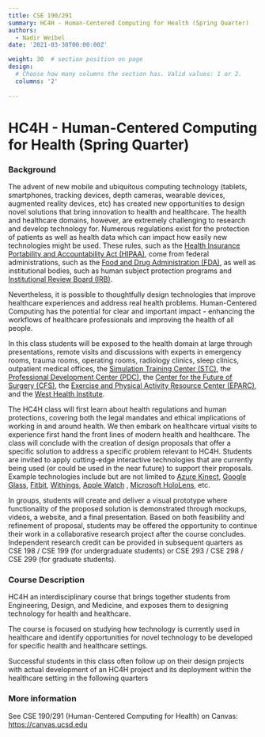 ```yaml
---
title: CSE 190/291
summary: HC4H - Human-Centered Computing for Health (Spring Quarter)
authors: 
  - Nadir Weibel
date: '2021-03-30T00:00:00Z'

weight: 30  # section position on page
design:
  # Choose how many columns the section has. Valid values: 1 or 2.
  columns: '2'
  
---
```

# HC4H - Human-Centered Computing for Health (Spring Quarter)

### Background
The advent of new mobile and ubiquitous computing technology (tablets, smartphones, tracking devices, depth cameras, wearable devices, augmented reality devices, etc) has created new opportunities to design novel solutions that bring innovation to health and healthcare. The health and healthcare domains, however, are extremely challenging to research and develop technology for. Numerous regulations exist for the protection of patients as well as health data which can impact how easily new technologies might be used. These rules, such as the [Health Insurance Portability and Accountability Act (HIPAA)](https://www.cdc.gov/phlp/publications/topic/hipaa.html), come from federal administrations, such as the [Food and Drug Administration (FDA)](https://www.fda.gov/), as well as institutional bodies, such as human subject protection programs and [Institutional Review Board (IRB)](https://irb.ucsd.edu/).

Nevertheless, it is possible to thoughtfully design technologies that improve healthcare experiences and address real health problems. Human-Centered Computing has the potential for clear and important impact - enhancing the workflows of healthcare professionals and improving the health of all people.

In this class students will be exposed to the health domain at large through presentations, remote visits and discussions with experts in emergency rooms, trauma rooms, operating rooms, radiology clinics, sleep clinics, outpatient medical offices, the [Simulation Training Center (STC)](https://medschool.ucsd.edu/education/simcenter/Pages/default.aspx), the [Professional Development Center (PDC)](https://medschool.ucsd.edu/education/professional-development-center/Pages/default.aspx), the [Center for the Future of Surgery (CFS)](https://medschool.ucsd.edu/som/surgery/cfs/Pages/default.aspx), the [Exercise and Physical Activity Resource Center (EPARC)](http://ucsdeparc.ucsd.edu/), and the [West Health Institute](https://www.westhealth.org/what-we-do/research/).

The HC4H class will first learn about health regulations and human protections, covering both the legal mandates and ethical implications of working in and around health. We then embark on healthcare virtual visits to experience first hand the front lines of modern health and healthcare. The class will conclude with the creation of design proposals that offer a specific solution to address a specific problem relevant to HC4H. Students are invited to apply cutting-edge interactive technologies that are currently being used (or could be used in the near future) to support their proposals. Example technologies include but are not limited to [Azure Kinect](https://azure.microsoft.com/en-us/services/kinect-dk/), [Google Glass](https://www.google.com/glass/start/), [Fitbit](https://www.fitbit.com/), [Withings](https://www.withings.com/), [Apple Watch](https://www.apple.com/watch) , [Microsoft HoloLens](https://www.microsoft.com/en-us/hololens), etc.

In groups, students will create and deliver a visual prototype where functionality of the proposed solution is demonstrated through mockups, videos, a website, and a final presentation. Based on both feasibility and refinement of proposal, students may be offered the opportunity to continue their work in a collaborative research project after the course concludes. Independent research credit can be provided in subsequent quarters as CSE 198 / CSE 199 (for undergraduate students) or CSE 293 / CSE 298 / CSE 299 (for graduate students).


### Course Description
HC4H an interdisciplinary course that brings together students from Engineering, Design, and Medicine, and exposes them to designing technology for health and healthcare.

The course is focused on studying how technology is currently used in healthcare and identify opportunities for novel technology to be developed for specific health and healthcare settings.

Successful students in this class often follow up on their design projects with actual development of an HC4H project and its deployment within the healthcare setting in the following quarters


### More information
See CSE 190/291 (Human-Centered Computing for Health) on Canvas: https://canvas.ucsd.edu
